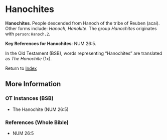 # Hanochites
**Hanochites**. 
People descended from Hanoch of the tribe of Reuben (acai). 
Other forms include: 
*Hanoch*, *Hanokite*. 
The group _Hanochites_ originates with `person:Hanoch.2`. 


**Key References for Hanochites**: 
NUM 26:5. 


In the Old Testament (BSB), words representing “Hanochites” are translated as 
*The Hanochite* (1x). 




Return to [Index](00-Index.md)

## More Information

### OT Instances (BSB)

* The Hanochite (NUM 26:5)



### References (Whole Bible)

* NUM 26:5



